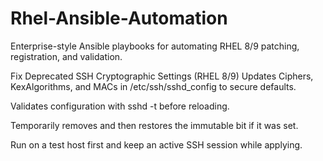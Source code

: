 # Rhel-Ansible-Automation
Enterprise-style Ansible playbooks for automating RHEL 8/9 patching, registration, and validation.

Fix Deprecated SSH Cryptographic Settings (RHEL 8/9)
Updates Ciphers, KexAlgorithms, and MACs in /etc/ssh/sshd_config to secure defaults.

Validates configuration with sshd -t before reloading.

Temporarily removes and then restores the immutable bit if it was set.

Run on a test host first and keep an active SSH session while applying.
